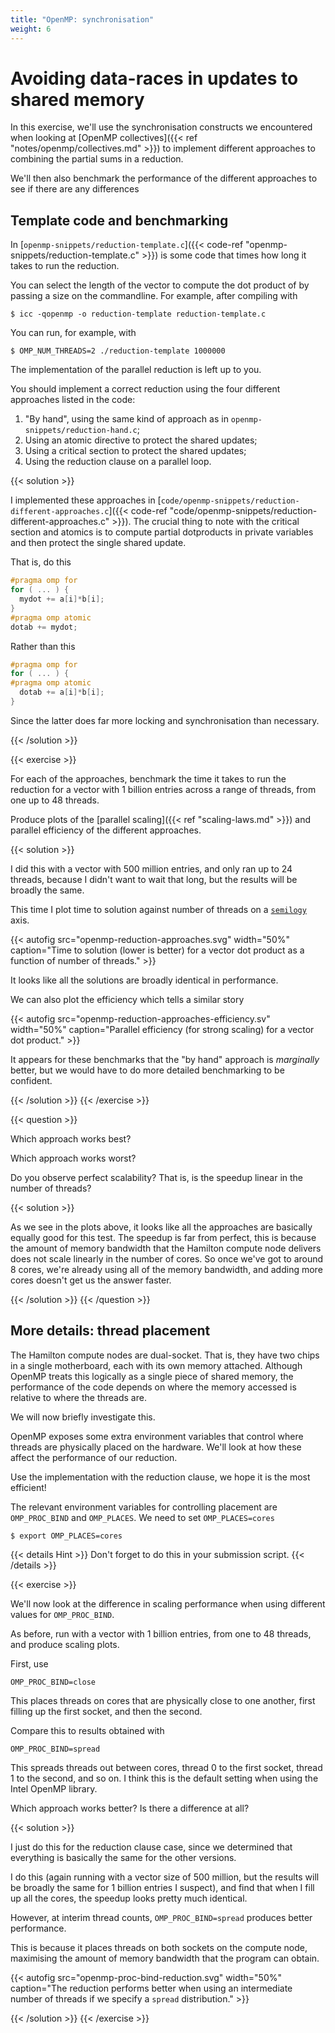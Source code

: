 ```yaml
---
title: "OpenMP: synchronisation"
weight: 6
---
```


# Avoiding data-races in updates to shared memory

In this exercise, we'll use the synchronisation constructs we
encountered when looking at [OpenMP collectives]({{< ref
"notes/openmp/collectives.md" >}}) to implement different approaches
to combining the partial sums in a reduction.

We'll then also benchmark the performance of the different approaches
to see if there are any differences

## Template code and benchmarking

In [`openmp-snippets/reduction-template.c`]({{< code-ref
"openmp-snippets/reduction-template.c" >}}) is some code that times
how long it takes to run the reduction.

You can select the length of the vector to compute the dot product of
by passing a size on the commandline. For example, after compiling with

```
$ icc -qopenmp -o reduction-template reduction-template.c
```

You can run, for example, with
```
$ OMP_NUM_THREADS=2 ./reduction-template 1000000
```

The implementation of the parallel reduction is left up to you.

You should implement a correct reduction using the four different
approaches listed in the code:

1. "By hand", using the same kind of approach as in
`openmp-snippets/reduction-hand.c`;
1. Using an atomic directive to protect the shared updates;
1. Using a critical section to protect the shared updates;
1. Using the reduction clause on a parallel loop.

{{< solution >}}

I implemented these approaches in
[`code/openmp-snippets/reduction-different-approaches.c`]({{< code-ref
"code/openmp-snippets/reduction-different-approaches.c" >}}). The
crucial thing to note with the critical section and atomics is to
compute partial dotproducts in private variables and then protect the
single shared update.

That is, do this

```c
#pragma omp for
for ( ... ) {
  mydot += a[i]*b[i];
}
#pragma omp atomic
dotab += mydot;
```

Rather than this

```c
#pragma omp for
for ( ... ) {
#pragma omp atomic
  dotab += a[i]*b[i];
}
```

Since the latter does far more locking and synchronisation than
necessary.

{{< /solution >}}

{{< exercise >}}

For each of the approaches, benchmark the time it takes to run the
reduction for a vector with 1 billion entries across a range of
threads, from one up to 48 threads.

Produce plots of the [parallel scaling]({{< ref "scaling-laws.md" >}})
and parallel efficiency of the different approaches.

{{< solution >}}

I did this with a vector with 500 million entries, and only ran up to
24 threads, because I didn't want to wait that long, but the results
will be broadly the same.

This time I plot time to solution against number of threads on a
[`semilogy`](https://matplotlib.org/3.1.1/api/_as_gen/matplotlib.pyplot.semilogy.html)
axis. 

{{< autofig
    src="openmp-reduction-approaches.svg"
    width="50%"
    caption="Time to solution (lower is better) for a vector dot product as a function of number of threads." >}}
    
It looks like all the solutions are broadly identical in performance.

We can also plot the efficiency which tells a similar story

{{< autofig
    src="openmp-reduction-approaches-efficiency.sv"
    width="50%"
    caption="Parallel efficiency (for strong scaling) for a vector dot product." >}}
    
It appears for these benchmarks that the "by hand" approach is
_marginally_ better, but we would have to do more detailed
benchmarking to be confident.

{{< /solution >}}
{{< /exercise >}}


{{< question >}}

Which approach works best?

Which approach works worst?

Do you observe perfect scalability? That is, is the speedup linear in
the number of threads?

{{< solution >}}

As we see in the plots above, it looks like all the approaches are
basically equally good for this test. The speedup is far from perfect,
this is because the amount of memory bandwidth that the Hamilton
compute node delivers does not scale linearly in the number of cores.
So once we've got to around 8 cores, we're already using all of the
memory bandwidth, and adding more cores doesn't get us the answer
faster.

{{< /solution >}}
{{< /question >}}

## More details: thread placement

The Hamilton compute nodes are dual-socket. That is, they have two
chips in a single motherboard, each with its own memory attached.
Although OpenMP treats this logically as a single piece of shared
memory, the performance of the code depends on where the memory
accessed is relative to where the threads are.

We will now briefly investigate this.

OpenMP exposes some extra environment variables that control where
threads are physically placed on the hardware. We'll look at how these
affect the performance of our reduction.

Use the implementation with the reduction clause, we hope it is the
most efficient!

The relevant environment variables for controlling placement are
`OMP_PROC_BIND` and `OMP_PLACES`. We need to set `OMP_PLACES=cores`

```
$ export OMP_PLACES=cores
```

{{< details Hint >}}
Don't forget to do this in your submission script.
{{< /details >}}

{{< exercise >}}

We'll now look at the difference in scaling performance when using
different values for `OMP_PROC_BIND`.

As before, run with a vector with 1 billion entries, from one to 48
threads, and produce scaling plots.

First, use

```
OMP_PROC_BIND=close
```

This places threads on cores that are physically close to one another,
first filling up the first socket, and then the second.

Compare this to results obtained with

```
OMP_PROC_BIND=spread
```

This spreads threads out between cores, thread 0 to the first socket,
thread 1 to the second, and so on. I think this is the default setting
when using the Intel OpenMP library.

Which approach works better? Is there a difference at all?

{{< solution >}}

I just do this for the reduction clause case, since we determined that
everything is basically the same for the other versions.


I do this (again running with a vector size of 500 million, but
the results will be broadly the same for 1 billion entries I suspect),
and find that when I fill up all the cores, the speedup looks pretty
much identical.

However, at interim thread counts, `OMP_PROC_BIND=spread` produces
better performance.

This is because it places threads on both sockets on the compute node,
maximising the amount of memory bandwidth that the program can obtain.

{{< autofig
    src="openmp-proc-bind-reduction.svg"
    width="50%"
    caption="The reduction performs better when using an intermediate number of threads if we specify a `spread` distribution." >}}
    
{{< /solution >}}
{{< /exercise >}}
